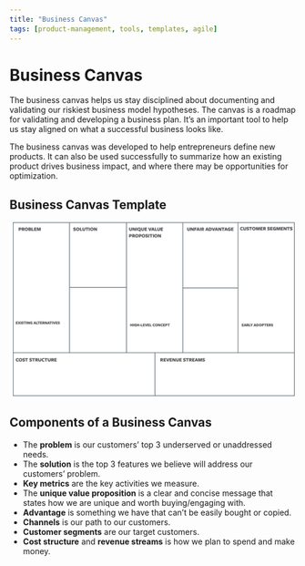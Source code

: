 ```yaml
---
title: "Business Canvas"
tags: [product-management, tools, templates, agile]
---
```

# Business Canvas

The business canvas helps us stay disciplined about documenting and validating our riskiest business model hypotheses. The canvas is a roadmap for validating and developing a business plan. It’s an important tool to help us stay aligned on what a successful business looks like.

The business canvas was developed to help entrepreneurs define new products. It can also be used successfully to summarize how an existing product drives business impact, and where there may be opportunities for optimization.

## Business Canvas Template

![Business Canvas Template](business-canvas-template.png)



## Components of a Business Canvas

- The **problem** is our customers’ top 3 underserved or unaddressed needs.
- The **solution** is the top 3 features we believe will address our customers’ problem.
- **Key metrics** are the key activities we measure. 
- The **unique value proposition** is a clear and concise message that states how we are unique and worth buying/engaging with.
- **Advantage** is something we have that can’t be easily bought or copied.
- **Channels** is our path to our customers. 
- **Customer segments** are our target customers. 
- **Cost structure** and **revenue streams** is how we plan to spend and make money.